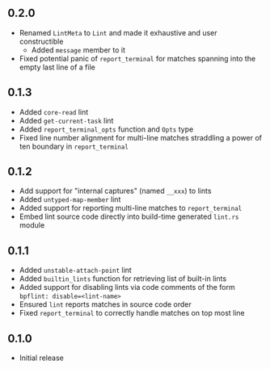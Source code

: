 0.2.0
-----
- Renamed `LintMeta` to `Lint` and made it exhaustive and user
  constructible
  - Added `message` member to it
- Fixed potential panic of `report_terminal` for matches spanning into
  the empty last line of a file


0.1.3
-----
- Added `core-read` lint
- Added `get-current-task` lint
- Added `report_terminal_opts` function and `Opts` type
- Fixed line number alignment for multi-line matches straddling a power
  of ten boundary in `report_terminal`


0.1.2
-----
- Add support for "internal captures" (named `__xxx`) to lints
- Added `untyped-map-member` lint
- Added support for reporting multi-line matches to `report_terminal`
- Embed lint source code directly into build-time generated `lint.rs`
  module


0.1.1
-----
- Added `unstable-attach-point` lint
- Added `builtin_lints` function for retrieving list of built-in lints
- Added support for disabling lints via code comments of the form
  `bpflint: disable=<lint-name>`
- Ensured `lint` reports matches in source code order
- Fixed `report_terminal` to correctly handle matches on top most line


0.1.0
-----
- Initial release
